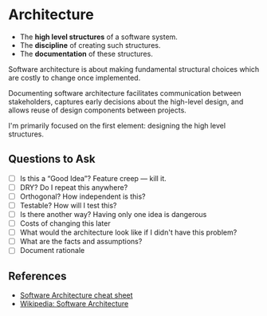 # Architecture

-   The **high level structures** of a software system.
-   The **discipline** of creating such structures.
-   The **documentation** of these structures.

Software architecture is about making fundamental structural choices which are costly to change once implemented.

Documenting software architecture facilitates communication between stakeholders, captures early decisions about the high-level design, and allows reuse of design components between projects.

I'm primarily focused on the first element: designing the high level structures.

## Questions to Ask

-   [ ] Is this a “Good Idea”? Feature creep — kill it.
-   [ ] DRY? Do I repeat this anywhere?
-   [ ] Orthogonal? How independent is this?
-   [ ] Testable? How will I test this?
-   [ ] Is there another way? Having only one idea is dangerous
-   [ ] Costs of changing this later
-   [ ] What would the architecture look like if I didn't have this problem?
-   [ ] What are the facts and assumptions?
-   [ ] Document rationale

## References

-   [Software Architecture cheat sheet](http://gorban.org/post/32873465932/software-architecture-cheat-sheet)
-   [Wikipedia: Software Architecture](https://en.wikipedia.org/wiki/Software_architecture)
